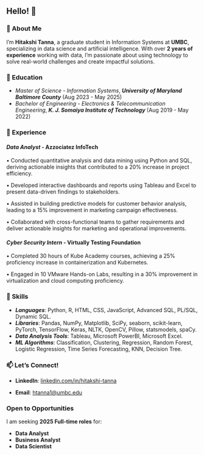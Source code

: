 ## Hello! 👋
### 🚀 About Me
I’m **Hitakshi Tanna**, a graduate student in Information Systems at **UMBC**, specializing in data science and artificial intelligence. With over **2 years of experience** working with data, I’m passionate about using technology to solve real-world challenges and create impactful solutions. 

### 🏫 Education
- *Master of Science - Information Systems*, ***University of Maryland Baltimore County*** (Aug 2023 - May 2025)
- *Bachelor of Engineering - Electronics & Telecommunication Engineering*, ***K. J. Somaiya Institute of Technology*** (Aug 2019 - May 2022)


### 🏢 Experience
#### *Data Analyst* - Azzociatez InfoTech
•	Conducted quantitative analysis and data mining using Python and SQL, deriving actionable insights that contributed to a 20% increase in project efficiency.

•	Developed interactive dashboards and reports using Tableau and Excel to present data-driven findings to stakeholders.

•	Assisted in building predictive models for customer behavior analysis, leading to a 15% improvement in marketing campaign effectiveness.

•	Collaborated with cross-functional teams to gather requirements and deliver actionable insights for marketing and operational improvements.

#### *Cyber Security Intern* - Virtually Testing Foundation 
•	Completed 30 hours of Kube Academy courses, achieving a 25% proficiency increase in containerization and Kubernetes.

•	Engaged in 10 VMware Hands-on Labs, resulting in a 30% improvement in virtualization and cloud computing proficiency.


### 🎯  Skills 
- ***Languages***: Python, R, HTML, CSS, JavaScript, Advanced SQL, PL/SQL, Dynamic SQL.
- ***Libraries***:  Pandas, NumPy, Matplotlib, SciPy, seaborn, scikit-learn, PyTorch, TensorFlow, Keras, NLTK, OpenCV, Pillow, statsmodels, spaCy.
- ***Data Analysis Tools***: Tableau, Microsoft PowerBI, Microsoft Excel.
- ***ML Algorithms***: Classification, Clustering, Regression, Random Forest, Logistic Regression, Time Series Forecasting, KNN, Decision Tree.


### 📫 Let’s Connect!

- **LinkedIn**: [linkedin.com/in/hitakshi-tanna](https://www.linkedin.com/in/hitakshi-tanna)
<!--**GitHub**: [github.com/Hitakshi20](https://github.com/Hitakshi20)-->
- **Email**: [htanna1@umbc.edu](mailto:htanna1@umbc.edu)


<!--
### 🌱 Currently Learning
- **Advacned Airtifical Intelligence Algorithms**
- **Ethical Issues in AI**
-->


### Open to Opportunities
I am seeking **2025 Full-time roles** for:
- **Data Analyst**
- **Business Analyst**
- **Data Scientist**
